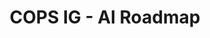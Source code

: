 ---
title: "COPS IG - AI Roadmap"
layout: textlay
excerpt: "COPS IG -- AI Roadmap"
sitemap: false
permalink: /roadmap
---
